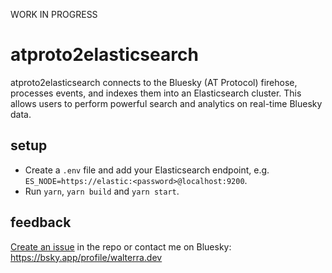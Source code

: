 WORK IN PROGRESS

# atproto2elasticsearch

atproto2elasticsearch connects to the Bluesky (AT Protocol) firehose, processes events, and indexes them into an Elasticsearch cluster. This allows users to perform powerful search and analytics on real-time Bluesky data.

## setup

- Create a `.env` file and add your Elasticsearch endpoint, e.g. `ES_NODE=https://elastic:<password>@localhost:9200`.
- Run `yarn`, `yarn build` and `yarn start`.

## feedback

[Create an issue](https://github.com/walterra/atproto2elasticsearch/issues) in the repo or contact me on Bluesky: https://bsky.app/profile/walterra.dev
